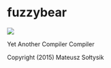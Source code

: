fuzzybear
=============
![](http://i.imgur.com/wWDa7SL.png)

Yet Another Compiler Compiler

Copyright (2015) Mateusz Sołtysik
